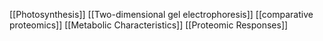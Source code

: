 [[Photosynthesis]]
[[Two-dimensional gel electrophoresis]]
[[comparative proteomics]]
[[Metabolic Characteristics]]
[[Proteomic Responses]]
